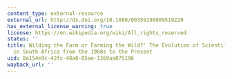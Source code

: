 ```yaml
---
content_type: external-resource
external_url: http://dx.doi.org/10.1080/00359190809519220
has_external_license_warning: true
license: https://en.wikipedia.org/wiki/All_rights_reserved
status: ''
title: Wilding the Farm or Farming the Wild?' The Evolution of Scientific Game Reaching
  in South Africa from the 1960s to the Present
uid: 8a154e9c-42fc-48a0-85ae-1369aa075196
wayback_url: ''
---
```

